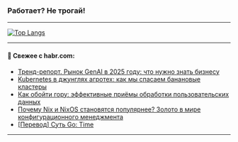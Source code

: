 ### Работает? Не трогай!

---
<!--
#### 🛠️ Technical stack:

![Java](https://img.shields.io/badge/Java-informational?logo=Oracle&style=flat&logoColor=white&color=FF4500)
![Kotlin](https://img.shields.io/badge/Kotlin-informational?logo=Kotlin&style=flat&logoColor=white&color=774D97)
![TS](https://img.shields.io/badge/TypeScript-informational?logo=typeScript&style=flat&logoColor=black&color=017acc)
![Python](https://img.shields.io/badge/Python-informational?logo=Python&style=flat&logoColor=black&color=ffdd54) <br>
![Spring](https://img.shields.io/badge/Spring-informational?logo=Spring&style=flat&logoColor=white&color=6DB33F) 
![SpringBoot](https://img.shields.io/badge/SpringBoot-informational?logo=SpringBoot&style=flat&logoColor=white&color=6DB33F)
![Nest](https://img.shields.io/badge/NestJS-informational?logo=NestJS&style=flat&logoColor=white&color=E0234E) 
![NodeJS](https://img.shields.io/badge/NodeJS-informational?logo=node.js&style=flat&logoColor=white&color=70A760)<br>
![PostgreSQL](https://img.shields.io/badge/PostgreSQL-informational?logo=PostgreSQL&style=flat&logoColor=white&color=DAA520)
![MongoDB](https://img.shields.io/badge/MongoDB-informational?logo=MongoDB&style=flat&logoColor=white&color=870000)
![Apache](https://img.shields.io/badge/Apache-informational?logo=apache&style=flat&logoColor=white&color=f74e28)

___ 
-->

<!--- #### 🛠️ : --->

[![Top Langs](https://github-readme-stats-82jvfl3w3-advtsettinggmailcoms-projects.vercel.app/api/top-langs/?username=zloylis&langs_count=10&hide_title=true&title_color=e6edf3&size_weight=0.5&count_weight=0.5&layout=compact&hide_progress=true&hide_border=true&theme=dracula)](https://github.com/zloylis)

<!---


####  :octocat:&nbsp;&nbsp; Статистика:

![GitHub stats](https://github-readme-stats-u2qms2cxw-advtsettinggmailcoms-projects.vercel.app/api?username=zloylis&show_icons=true&hide_border=true&theme=dracula&title_color=e6edf3&include_all_commits=true&count_private=true&hide_rank=false&hide_title=true&rank_icon=github)
-->
---

#### 💬 Свежее с habr.com:

<!-- BLOG-POST-LIST:START -->
- [Тренд-репорт. Рынок GenAI в 2025 году: что нужно знать бизнесу](https://habr.com/ru/companies/redmadrobot/articles/879750/?utm_source=habrahabr&utm_medium=rss&utm_campaign=879750)
- [Kubernetes в джунглях агротех: как мы спасаем банановые кластеры](https://habr.com/ru/companies/rshb/articles/879470/?utm_source=habrahabr&utm_medium=rss&utm_campaign=879470)
- [Как обойти гору: эффективные приёмы обработки пользовательских данных](https://habr.com/ru/companies/vk/articles/879386/?utm_source=habrahabr&utm_medium=rss&utm_campaign=879386)
- [Почему Nix и NixOS становятся популярнее? Золото в мире конфигурационного менеджмента](https://habr.com/ru/companies/selectel/articles/877438/?utm_source=habrahabr&utm_medium=rss&utm_campaign=877438)
- [[Перевод] Суть Go: Time](https://habr.com/ru/articles/879220/?utm_source=habrahabr&utm_medium=rss&utm_campaign=879220)
<!-- BLOG-POST-LIST:END -->

---
